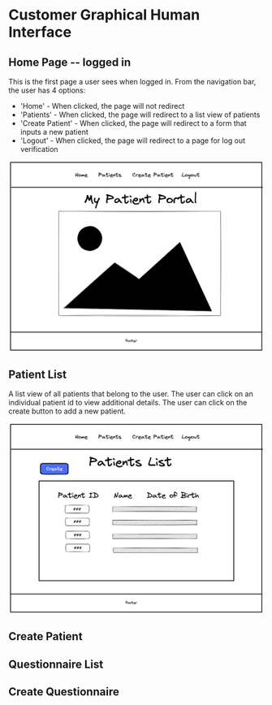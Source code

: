 # Customer Graphical Human Interface

## Home Page -- logged in

This is the first page a user sees when logged in.
From the navigation bar, the user has 4 options:
   * 'Home' - When clicked, the page will not redirect
   * 'Patients' - When clicked, the page will redirect to a list view of patients
   * 'Create Patient' - When clicked, the page will redirect to a form that inputs a new patient
   * 'Logout' - When clicked, the page will redirect to a page for log out verification

![Home -- Logged in](wireframes/home-logged-in.png)

## Patient List
A list view of all patients that belong to the user.
The user can click on an individual patient id to view additional details.
The user can click on the create button to add a new patient.

![Patient List](wireframes/patient-list.png)

## Create Patient

## Questionnaire List

## Create Questionnaire
